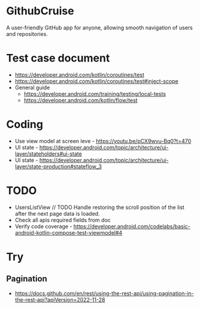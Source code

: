 # GithubCruise
 A user-friendly GitHub app for anyone, allowing smooth navigation of users and repositories.

# Test case document 
- https://developer.android.com/kotlin/coroutines/test
- https://developer.android.com/kotlin/coroutines/test#inject-scope
- General guide
  - https://developer.android.com/training/testing/local-tests
  - https://developer.android.com/kotlin/flow/test
# Coding
- Use view model at screen leve - https://youtu.be/pCX9wvu-Bq0?t=470
- UI state - https://developer.android.com/topic/architecture/ui-layer/stateholders#ui-state
- UI state - https://developer.android.com/topic/architecture/ui-layer/state-production#stateflow_3
# TODO
- UsersListView // TODO Handle restoring the scroll position of the list after the next page data is loaded.
- Check all apis required fields from doc
- Verify code coverage - https://developer.android.com/codelabs/basic-android-kotlin-compose-test-viewmodel#4

# Try
## Pagination
- https://docs.github.com/en/rest/using-the-rest-api/using-pagination-in-the-rest-api?apiVersion=2022-11-28
